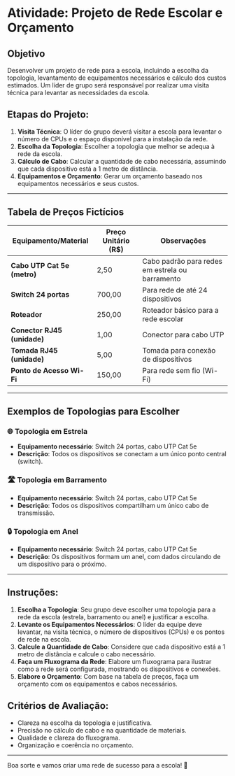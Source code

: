 # Atividade: Projeto de Rede Escolar e Orçamento

## Objetivo
Desenvolver um projeto de rede para a escola, incluindo a escolha da topologia, levantamento de equipamentos necessários e cálculo dos custos estimados. Um líder de grupo será responsável por realizar uma visita técnica para levantar as necessidades da escola.

## Etapas do Projeto:
1. **Visita Técnica**: O líder do grupo deverá visitar a escola para levantar o número de CPUs e o espaço disponível para a instalação da rede.
2. **Escolha da Topologia**: Escolher a topologia que melhor se adequa à rede da escola.
3. **Cálculo de Cabo**: Calcular a quantidade de cabo necessária, assumindo que cada dispositivo está a 1 metro de distância.
4. **Equipamentos e Orçamento**: Gerar um orçamento baseado nos equipamentos necessários e seus custos.

---

## Tabela de Preços Fictícios

| **Equipamento/Material**               | **Preço Unitário (R$)** | **Observações**                          |
|----------------------------------------|-------------------------|------------------------------------------|
| **Cabo UTP Cat 5e (metro)**            | 2,50                    | Cabo padrão para redes em estrela ou barramento |
| **Switch 24 portas**                   | 700,00                  | Para rede de até 24 dispositivos         |
| **Roteador**                            | 250,00                  | Roteador básico para a rede escolar      |
| **Conector RJ45 (unidade)**            | 1,00                    | Conector para cabo UTP                  |
| **Tomada RJ45 (unidade)**              | 5,00                    | Tomada para conexão de dispositivos      |
| **Ponto de Acesso Wi-Fi**              | 150,00                  | Para rede sem fio (Wi-Fi)               |

---

## Exemplos de Topologias para Escolher

### 🌐 **Topologia em Estrela**
- **Equipamento necessário**: Switch 24 portas, cabo UTP Cat 5e
- **Descrição**: Todos os dispositivos se conectam a um único ponto central (switch).

### 🛣️ **Topologia em Barramento**
- **Equipamento necessário**: Switch 24 portas, cabo UTP Cat 5e
- **Descrição**: Todos os dispositivos compartilham um único cabo de transmissão.

### 🔒 **Topologia em Anel**
- **Equipamento necessário**: Switch 24 portas, cabo UTP Cat 5e
- **Descrição**: Os dispositivos formam um anel, com dados circulando de um dispositivo para o próximo.

---

## Instruções:
1. **Escolha a Topologia**: Seu grupo deve escolher uma topologia para a rede da escola (estrela, barramento ou anel) e justificar a escolha.
2. **Levante os Equipamentos Necessários**: O líder da equipe deve levantar, na visita técnica, o número de dispositivos (CPUs) e os pontos de rede na escola.
3. **Calcule a Quantidade de Cabo**: Considere que cada dispositivo está a 1 metro de distância e calcule o cabo necessário.
4. **Faça um Fluxograma da Rede**: Elabore um fluxograma para ilustrar como a rede será configurada, mostrando os dispositivos e conexões.
5. **Elabore o Orçamento**: Com base na tabela de preços, faça um orçamento com os equipamentos e cabos necessários.  

## Critérios de Avaliação:
- Clareza na escolha da topologia e justificativa.
- Precisão no cálculo de cabo e na quantidade de materiais.
- Qualidade e clareza do fluxograma.
- Organização e coerência no orçamento.

---

Boa sorte e vamos criar uma rede de sucesso para a escola! 🎉
```
